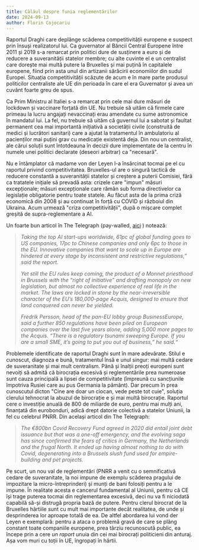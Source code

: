 ```yaml
---
title: Călăul despre funia reglementărilor
date: 2024-09-13
author: Florin Cojocariu
---
```

Raportul Draghi care deplânge scăderea competitivității europene e suspect prin însuși realizatorul lui. Ca guvernator al Băncii Central Europene între 2011 și 2019 s-a remarcat prin politici dure de susținere a euro și de reducere a suveranității statelor membre; cu alte cuvinte el e un centralist care dorește mai multă putere la Bruxelles și mai puțină în capitalele europene, fiind prin asta  unul din artizanii sărăcirii economiilor din sudul Europei. Situația competitivității scăzute de acum e în mare parte produsul politicilor centraliste ale UE din perioada în care el era Guvernator și avea un cuvânt foarte greu de spus.

Ca Prim Ministru al Italiei s-a remarcat prin cele mai dure măsuri de lockdown și vaccinare forțată din UE. Nu trebuie să uităm că firmele care primeau la lucru angajați nevaccinați erau amendate cu sume astronomice în mandatul lui. La fel, nu trebuie să uităm că guvernul lui a sabotat și faultat permanent cea mai importantă inițiativă a societății civile (construită de medici și lucrători sanitari) care a ajutat la tratamentul în ambulatoriu al pacienților mai puțini grav cu medicație existentă deja. Din nou un centralist, ale cărui soluții sunt întotdeauna în decizii dure implementate de la centru în numele unei politici declarate (deseori arbitrar) ca "necesară". 

Nu e întâmplator că madame von der Leyen l-a însărcinat tocmai pe el cu raportul privind competitivitatea. Bruxelles-ul are o singură tactică de reducere constantă a suveranității statelor și creștere a puterii Comisiei, fără ca tratatele inițiale să prevadă asta: crizele care "impun" măsuri excepționale; măsuri excepționale care rămân sub forma directivelor ca legislație obligatorie pentru toate statele. Au făcut asta de la prima criză economică din 2008 și au continuat în forță cu COVID și războiul din Ukraina. Acum urmează "criza competitivității", după o mișcare complet greșită de supra-reglementare a AI.

Un foarte bun articol în The Telegraph (pay-walled, [aici](https://www.telegraph.co.uk/business/2024/09/10/eu-elites-are-in-despair-over-europes-economic-death-spiral/) ) notează: 

> *Taking the top AI start-ups worldwide, 61pc of global funding goes to US companies, 17pc to Chinese companies and only 6pc to those in the EU. Innovative companies that want to scale up in Europe are hindered at every stage by inconsistent and restrictive regulations,” said the report.*
>
> *Yet still the EU rules keep coming, the product of a Monnet priesthood in Brussels with the “right of initiative” and drafting monopoly on new legislation, but almost no collective experience of real life in the market. The laws are locked in stone by the near-irreversible character of the EU’s 180,000-page Acquis, designed to ensure that land conquered can never be yielded.*
>
> *Fredrik Persson, head of the pan-EU lobby group BusinessEurope, said a further 850 regulations have been piled on European companies over the last five years alone, adding 5,000 more pages to the Acquis. “There is a regulatory tsunami sweeping Europe. If you are a small SME, it’s going to put you out of business,” he said.“*

Problemele identificate de raportul Draghi sunt în mare adevărate. Stilul e cunoscut, diagnoza e bună, tratamentul însă e unul singur: mai multă cedare de suveranitate și mai mult centralism. Până și înalții preoți europeni sunt nevoiți să admită că birocrația excesivă și reglementările prea numeroase  sunt cauza principală a lipsei de competitivitate (împreună cu sancțiunile împotriva Rusiei care au pus Germania la pământ). Dar precum în prea cunoscutul dicton "Cine are doar un ciocan, vede peste tot cuie", soluția clerului tehnocrat la abuzul de birocrație e și mai multă birocrație. Raportul cere o investiție anuală de 800 de miliarde de euro, pentru mai mulți ani, finanțată din eurobonduri, adică drept datorie colectivă a statelor Uniunii, la fel cu celebrul PNRR.  Din același articol din The Telegraph:

> *The €800bn Covid Recovery Fund agreed in 2020 did entail joint debt issuance but that was a one-off emergency, and the evolving saga has since confirmed the fears of critics in Germany, the Netherlands and the frugal North. It ended up having almost nothing to do with Covid, degenerating into a Brussels slush fund used for empire-building and pet projects.*

Pe scurt, un nou val de reglementări (PNRR a venit cu o semnificativă cedare de suveranitate, la noi impune de exemplu scăderea pragului de impozitare la micro-întreprinderi) și munți de bani folosiți pentru a le impune. În realitate acesta e cancerul fundamental al Uniunii, pentru că CE își trage puterea tocmai din reglementarea excesivă, deci nu va fi niciodată capabilă să-și distrugă propria bază de putere. Pentru clerul birocrat de la Bruxelles hârtiile sunt cu mult mai importante decât realitatea, de unde și desprinderea lor aproape totală de ea. De altfel abordarea lui vond der Leyen e exemplară: pentru a ataca o problemă gravă de care se plâng constant toate companiile europene, prea târziu recunoscută public, ea începe prin a cere *un raport* unuia din cei mai birocrați politicieni din anturaj. Așa vom muri cu toții în UE, îngropați în hârtii.
